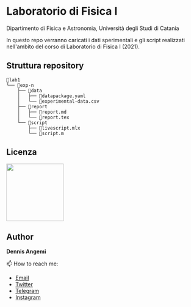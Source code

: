 # Laboratorio di Fisica I
Dipartimento di Fisica e Astronomia, Università degli Studi di Catania

In questo repo verranno caricati i dati sperimentali e gli script realizzati nell'ambito del corso di Laboratorio di Fisica I (2021).

## Struttura repository
```
📂lab1
└── 📂exp-n
    ├── 📂data
    │   ├── 📄datapackage.yaml
    │   └── 📄experimental-data.csv
    ├── 📂report
    │   ├── 📄report.md
    │   └── 📄report.tex
    └── 📂script
        ├── 📄livescript.mlx
        └── 📄script.m
```

## Licenza
<a href="https://creativecommons.org/licenses/by/4.0/"><img src="https://upload.wikimedia.org/wikipedia/commons/thumb/1/16/CC-BY_icon.svg/640px-CC-BY_icon.svg.png" width="150"/></a>

## Author
**Dennis Angemi**

📫 How to reach me:
  - [Email](mailto:dennisangemi@gmail.com)
  - [Twitter](https://twitter.com/dennisangemi)
  - [Telegram](https://t.me/dennisangemi)
  - [Instagram](http://instagram.com/dennisangemi)
